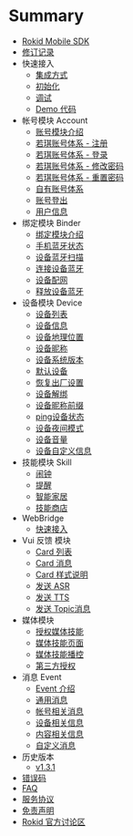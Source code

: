 # Summary

* [Rokid Mobile SDK](README.md)
* [修订记录](res/00_version.md)
* 快速接入
    * [集成方式](res/10_use_sdk.md)
    * [初始化](res/11_sdk_init.md)
    * [调试](res/12_debug.md)
    * [Demo 代码](res/1Z_demo.md)
* 帐号模块 Account
    * [账号模块介绍](res/30_account.md)
    * [若琪账号体系 - 注册](res/31_rokid_register.md)
    * [若琪账号体系 - 登录](res/32_rokid_login.md)
    * [若琪账号体系 - 修改密码](res/33_rokid_change_pwd.md)
    * [若琪账号体系 - 重置密码](res/34_rokid_reset_pwd.md)
    * [自有账号体系](res/35_thirdparty_login.md)
    * [账号登出](res/36_logout.md)
    * [用户信息](res/37_account_info.md)
* 绑定模块 Binder
    * [绑定模块介绍](res/40_binder.md)
    * [手机蓝牙状态](res/41_bt_status.md)
    * [设备蓝牙扫描](res/42_bt_scan.md)
    * [连接设备蓝牙](res/43_bt_connect.md)
    * [设备配网](res/44_bt_send_data.md)
    * [释放设备蓝牙](res/4Z_bt_release.md)
* 设备模块 Device
    * [设备列表](res/51_device_list.md)
    * [设备信息](res/52_device_base_info.md)
    * [设备地理位置](res/53_device_location.md)
    * [设备昵称](res/54_device_nick.md)
    * [设备系统版本](res/55_device_version.md)
    * [默认设备](res/56_device_default.md)
    * [恢复出厂设置](res/57_device_reset.md)
    * [设备解绑](res/58_device_unbind.md)
    * [设备昵称前缀](res/59_device_nick_prefix.md)
    * [ping设备状态](res/5A_device_ping.md)
    * [设备夜间模式](res/5B_device_nightmode.md)
    * [设备音量](res/5C_device_volume.md)
    * [设备自定义信息](res/5Z_custom_info.md)
* 技能模块 Skill
    * [闹钟](res/61_alarm.md)
    * [提醒](res/62_remind.md)
    * [智能家居](res/63_homebase.md)
    * [技能商店](res/64_skill_store.md)
* WebBridge
    * [快速接入](res/71_use_bridge.md)
* Vui 反馈 模块
    * [Card 列表](res/81_card_list.md)
    * [Card 消息](res/82_card_event.md)
    * [Card 样式说明](res/83_card_style.md)
    * [发送 ASR](res/84_asr.md)
    * [发送 TTS](res/85_tts.md)
    * [发送 Topic消息](res/86_topic_msg.md)
* 媒体模块
    * [授权媒体技能](res/91_media_skilllist.md)
    * [媒体技能页面](res/92_media_display.md)
    * [媒体技能播控](res/93_media_control.md)
    * [第三方授权](res/94_media_thridauth.md)
* 消息 Event
    * [Event 介绍](res/X1_event.md)
    * [通用消息](res/X2_channel_message.md)
    * [帐号相关消息](res/X3_account.md)
    * [设备相关信息](res/X4_device.md)
    * [内容相关信息](res/X5_media.md)
    * [自定义消息](res/X6_custom_topic_msg.md)
* 历史版本
    * [v1.3.1](res/history/1_3_1.md) 
* [错误码](res/Y0_error_code.md)
* [FAQ](https://github.com/Rokid/RokidMobileSDKAndroidDemo/issues)
* [服务协议](res/Z0_service_agreement.md)
* [免责声明](res/Z1_community_disclaimer.md)
* [Rokid 官方讨论区](https://developer-forum.rokid.com)


